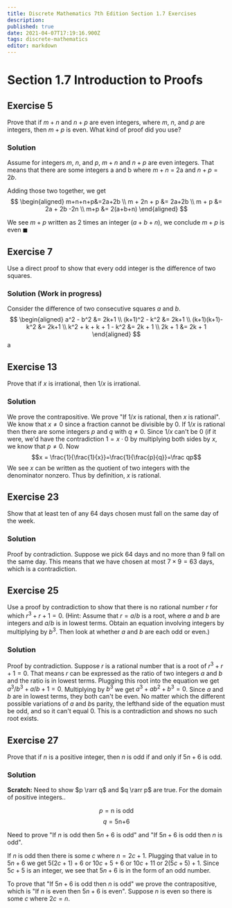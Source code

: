 ```yaml
---
title: Discrete Mathematics 7th Edition Section 1.7 Exercises
description: 
published: true
date: 2021-04-07T17:19:16.900Z
tags: discrete-mathematics
editor: markdown
---
```


# Section 1.7 Introduction to Proofs

## Exercise 5
Prove that if $m + n$ and $n + p$ are even integers, where $m$, $n$, and $p$ are integers, then $m + p$ is even. What kind of proof did you use?
### Solution
Assume for integers $m$, $n$, and $p$, $m+n$ and $n+p$ are even integers. That means that there are some integers a and b where $m+n$ = 2a and $n+p=2b$.

Adding those two together, we get 
$$
\begin{aligned}
m+n+n+p&=2a+2b \\
m + 2n + p &= 2a+2b \\
m + p &= 2a + 2b -2n \\ 
m+p &= 2(a+b+n)
\end{aligned}
$$

We see $m+p$ written as $2$ times an integer ($a+b+n$), we conclude $m+p$ is even $\blacksquare$


## Exercise 7
Use a direct proof to show that every odd integer is the difference of two squares.
### Solution (Work in progress)
Consider the difference of two consecutive squares $a$ and $b$.
$$
\begin{aligned}
a^2 - b^2 &= 2k+1 \\
(k+1)^2 - k^2 &= 2k+1 \\
(k+1)(k+1)-k^2 &= 2k+1 \\
k^2  + k + k + 1 - k^2 &= 2k + 1 \\
2k + 1 &= 2k + 1
\end{aligned}
$$
a
## Exercise 13
Prove that if $x$ is irrational, then $1/x$ is irrational.
### Solution
We prove the contrapositive. We prove "If $1/x$ is rational, then $x$ is rational".
We know that $x \ne 0$ since a fraction cannot be divisible by $0$. If $1/x$ is rational then there are some integers $p$ and $q$ with $q \ne 0$. Since $1/x$ can't be $0$ (if it were, we'd have the contradiction $1 = x \cdot 0$ by multiplying both sides by $x$, we know that $p \ne 0$. Now 
$$x = \frac{1}{\frac{1}{x}}=\frac{1}{\frac{p}{q}}=\frac qp$$
We see $x$ can be written as the quotient of two integers with the denominator nonzero. Thus by definition, $x$ is rational.
## Exercise 23
Show that at least ten of any $64$ days chosen must fall on the same day of the week.
### Solution
Proof by contradiction. Suppose we pick $64$ days and no more than $9$ fall on the same day. This means that we have chosen at most $7 \times 9=63$ days, which is a contradiction. 

## Exercise 25
Use a proof by contradiction to show that there is no rational number $r$ for which $r^3+r+1=0$. (Hint: Assume that $r = a/b$ is a root, where $a$ and $b$ are integers and $a/b$ is in lowest terms. Obtain an equation involving integers by multiplying by $b^3$. Then look at whether $a$ and $b$ are each odd or even.)
### Solution
Proof by contradiction. Suppose $r$ is a rational number that is a root of $r^3+r+1=0$. That means $r$ can be expressed as the ratio of two integers $a$ and $b$ and the ratio is in lowest terms. Plugging this root into the equation we get $a^{3} / b^{3}+a / b+1=0$. Multiplying by $b^3$ we get $a^{3}+a b^{2}+b^{3}=0$. Since $a$ and $b$ are in lowest terms, they both can't be even. No matter which the different possible variations of $a$ and $b$s parity, the lefthand side of the equation must be odd, and so it can't equal 0. This is a contradiction and shows no such root exists.

## Exercise 27
Prove that if $n$ is a positive integer, then $n$ is odd if and only if $5n + 6$ is odd.
### Solution
**Scratch:** Need to show $p \rarr q$ and $q \rarr p$ are true. 
For the domain of positive integers..

$$p= \text{n is odd}$$
$$q= \text{5n+6}$$

Need to prove "If $n$ is odd then $5n +6$ is odd" and "If $5n + 6$ is odd then $n$ is odd".

If $n$ is odd then there is some $c$ where $n=2c + 1$. Plugging that value in to $5n+6$ we get $5(2c+1) + 6$ or $10c + 5 + 6$ or $10c + 11$ or $2(5c+5) +1$. Since $5c+5$ is an integer, we see that $5n+6$ is in the form of an odd number.

To prove that "If $5n+6$ is odd then $n$ is odd" we prove the contrapositive, which is "If $n$ is even then $5n+6$ is even". Suppose $n$ is even so there is some $c$ where $2c=n$. 
